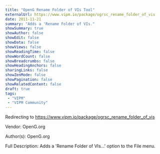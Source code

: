```yaml
---
title: "OpenG Rename Folder of VIs Tool"
externalUrl: https://www.vipm.io/package/ogrsc_rename_folder_of_vis
date: 2011-11-21
summary: "Adds a 'Rename Folder of VIs."
showSummary: true
showAuthor: false
showEdit: false
showData: false
showViews: false
showReadingTime: false
showWordCount: false
showBreadcrumbs: false
showHeadingAnchors: false
sharingLinks: false
showZenMode: false
showPagination: false
showRelatedContent: false
draft: true
tags:
 - "VIPM"
 - "VIPM Community"
---
```


Redirecting to https://www.vipm.io/package/ogrsc_rename_folder_of_vis

Vendor: OpenG.org

Author(s): OpenG.org
 
Full Description:
Adds a 'Rename Folder of VIs...' option to the File menu.